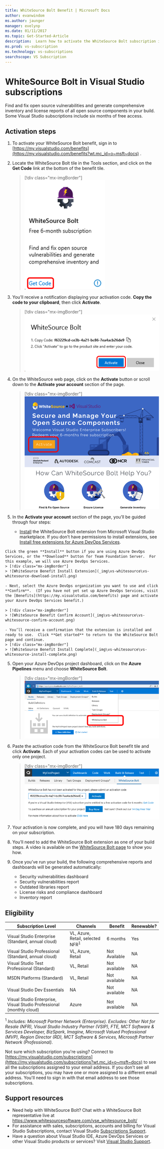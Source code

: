 ```yaml
---
title: WhiteSource Bolt Benefit | Microsoft Docs
author: evanwindom
ms.author: jaunger
manager: evelynp
ms.date: 01/11/2017
ms.topic: Get-Started-Article
description:  Learn how to activate the WhiteSource Bolt subscription included with your Visual Studio subscription.
ms.prod: vs-subscription
ms.technology: vs-subscriptions
searchscope: VS Subscription
---
```

#  WhiteSource Bolt in Visual Studio subscriptions

Find and fix open source vulnerabilities and generate comprehensive inventory and license reports of all open source components in your build. Some Visual Studio subscriptions include six months of free access.

## Activation steps

1. To activate your WhiteSource Bolt benefit, sign in to [https://my.visualstudio.com/benefits](https://my.visualstudio.com/benefits?wt.mc_id=o~msft~docs) .

2. Locate the WhiteSource Bolt tile in the Tools section, and click on the **Get Code** link at the bottom of the benefit tile.
   > [!div class="mx-imgBorder"]
   > ![WhiteSource Benefit Tile](_img/vs-whitesource/vs-whitesource-tile.png)

3. You’ll receive a notification displaying your activation code.  **Copy the code to your clipboard**, then click **Activate**.
   > [!div class="mx-imgBorder"]
   > ![WhiteSource Benefit Code ](_img/vs-whitesource/vs-whitesource-code.png)

4. On the WhiteSource web page, click on the **Activate** button or scroll down to the **Activate your account** section of the page.
   > [!div class="mx-imgBorder"]
   > ![WhiteSource Benefit Activate](_img/vs-whitesource/vs-whitesource-activate-page-cropped.png)

5. In the **Activate your account** section of the page, you’ll be guided through four steps:

   - [Install](https://marketplace.visualstudio.com/items?itemName=whitesource.ws-bolt) the WhiteSource Bolt extension from Microsoft Visual Studio marketplace. If you don’t have permissions to install extensions, see [Install free extensions for Azure DevOps Services](/azure/devops/marketplace/install-vsts-extension?view=vsts).


~~~
Click the green **Install** button if you are using Azure DevOps Services, or the **Download** button for Team Foundation Server.  For this example, we will use Azure DevOps Services.
> [!div class="mx-imgBorder"]
> ![WhiteSource Benefit Install Extension](_img\vs-whitesource\vs-whitesource-download-install.png)

- Next, select the Azure DevOps organization you want to use and click **Confirm**.  (If you have not yet set up Azure DevOps Services, visit the [Benefits](https://my.visualstudio.com/benefits) page and activate your Azure DevOps Services benefit.)

> [!div class="mx-imgBorder"]
> ![WhiteSource Benefit Confirm Account](_img\vs-whitesource\vs-whitesource-confirm-account.png)

- You’ll receive a confirmation that the extension is installed and ready to use.  Click **Get started** to return to the WhiteSource Bolt page and continue.
> [!div class="mx-imgBorder"]
> ![WhiteSource Benefit Install Complete](_img\vs-whitesource\vs-whitesource-install-complete.png)
~~~

5. Open your Azure DevOps project dashboard, click on the **Azure Pipelines** menu and choose **WhiteSource Bolt**.
   > [!div class="mx-imgBorder"]
   > ![WhiteSource Benefit Add Extension](_img/vs-whitesource/vs-whitesource-installed-cropped.png)

6. Paste the activation code from the WhiteSource Bolt benefit tile and click **Activate**. Each of your activation codes can be used to activate only one project.
   > [!div class="mx-imgBorder"]
   > ![WhiteSource Benefit Activate Code](_img/vs-whitesource/vs-whitesource-activate-code-cropped.png)

7. Your activation is now complete, and you will have 180 days remaining on your subscription.

8. You’ll need to add the WhiteSource Bolt extension as one of your build steps.  A video is available on the [WhiteSource Bolt page](https://www.whitesourcesoftware.com/whitesource_bolt_visualstudio_2017/#activate) to show you how.

9. Once you’ve run your build, the following comprehensive reports and dashboards will be generated automatically:
    - Security vulnerabilities dashboard
    - Security vulnerabilities report
    - Outdated libraries report
    - License risks and compliance dashboard
    - Inventory report

## Eligibility

| Subscription Level                                                 |     Channels                                            | Benefit                                                          | Renewable?    |
|--------------------------------------------------------------------|---------------------------------------------------------|------------------------------------------------------------------|---------------|
| Visual Studio Enterprise (Standard, annual cloud)   | VL, Azure, Retail,  selected NFR<sup>1</sup> | 6 months       |  Yes          |
| Visual Studio Professional (Standard, annual cloud) | VL, Azure, Retail                                       | Not Available                                                           |NA         |
| Visual Studio Test Professional (Standard)                         | VL, Retail                                              | Not available                                             |  NA         |
| MSDN Platforms (Standard)                                          | VL, Retail                                              | Not available                                              | NA         |
| Visual Studio Dev Essentials | NA  | Not available |NA |
| Visual Studio Enterprise, Visual Studio Professional (monthly cloud) | Azure                                       | Not available                                                           |NA|

<sup>1</sup>  *Includes:  Microsoft Partner Network (Enterprise).  Excludes: Other Not for Resale (NFR), Visual Studio Industry Partner (VSIP), FTE, MCT Software & Services Developer, BizSpark, Imagine, Microsoft Valued Professional (MVP), Region Director (RD), MCT Software & Services, Microsoft Partner Network (Professional).*

Not sure which subscription you're using?  Connect to [https://my.visualstudio.com/subscriptions](https://my.visualstudio.com/subscriptions?wt.mc_id=o~msft~docs) to see all the subscriptions assigned to your email address. If you don't see all your subscriptions, you may have one or more assigned to a different email address.  You'll need to sign in with that email address to see those subscriptions.

## Support resources

-  Need help with WhiteSource Bolt?  Chat with a WhiteSource Bolt representative live at https://www.whitesourcesoftware.com/vse_whitesource_bolt/
-  For assistance with sales, subscriptions, accounts and billing for Visual Studio Subscriptions, contact Visual Studio [Subscriptions Support](https://visualstudio.microsoft.com/subscriptions/support/).
-  Have a question about Visual Studio IDE, Azure DevOps Services or other Visual Studio products or services?  Visit [Visual Studio Support](https://visualstudio.microsoft.com/support/).